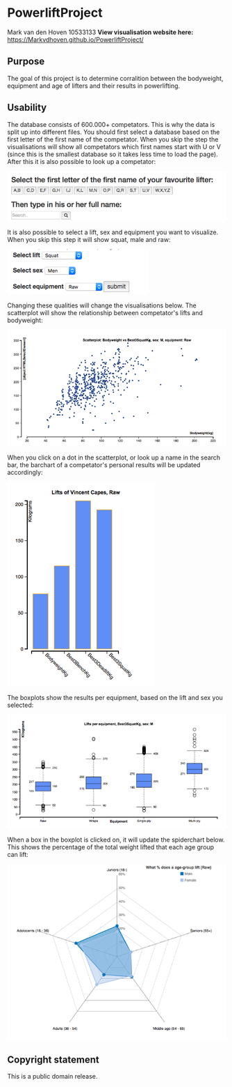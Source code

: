 # PowerliftProject
Mark van den Hoven 10533133
**View visualisation website here:**  https://Markvdhoven.github.io/PowerliftProject/

Purpose
--------------------
The goal of this project is to determine corralition between the bodyweight, equipment and age of lifters and their results in powerlifting.

Usability
--------------------
The database consists of 600.000+ competators. This is why the data is split up into different files. You should first select 
a database based on the first letter of the first name of the competator. When you skip the step the visualisations will show all competators which first names start with U or V (since this is the smallest database so it takes less time to load the page). After this it is also possible to look up a competator:

![alt text](https://github.com/Markvdhoven/PowerliftProject/blob/master/doc/README1.JPG)

It is also possible to select a lift, sex and equipment you want to visualize. When you skip this step it will show squat, male and raw:

![alt text](https://github.com/Markvdhoven/PowerliftProject/blob/master/doc/README2.JPG)

Changing these qualities will change the visualisations below. The scatterplot will show the relationship between competator's 
lifts and bodyweight:

![alt text](https://github.com/Markvdhoven/PowerliftProject/blob/master/doc/README3.JPG)

When you click on a dot in the scatterplot, or look up a name in the search bar, the barchart of a competator's personal 
results will be updated accordingly:

![alt text](https://github.com/Markvdhoven/PowerliftProject/blob/master/doc/README4.JPG)

The boxplots show the results per equipment, based on the lift and sex you selected:

![alt text](https://github.com/Markvdhoven/PowerliftProject/blob/master/doc/README5.JPG)

When a box in the boxplot is clicked on, it will update the spiderchart below. This shows the percentage of the total weight lifted that each age group can lift:

![alt text](https://github.com/Markvdhoven/PowerliftProject/blob/master/doc/README6.JPG)


Copyright statement
--------------------
This is a public domain release.
